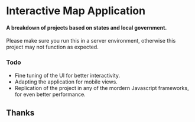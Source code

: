 # Interactive Map Application
#### A breakdown of projects based on states and local government. 

Please make sure you run this in a server environment, otherwise this project may not function as expected.

### Todo

- Fine tuning of the UI for better interactivity.
- Adapting the application for mobile views.
- Replication of the project in any of the mordern Javascript frameworks, for even better performance.

## Thanks